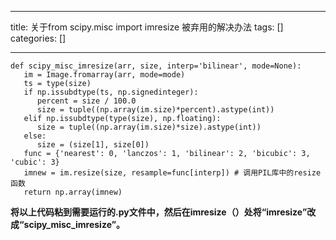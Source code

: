 
--- 
title:  关于from scipy.misc import imresize 被弃用的解决办法 
tags: []
categories: [] 

---
```
def scipy_misc_imresize(arr, size, interp='bilinear', mode=None):
   im = Image.fromarray(arr, mode=mode)
   ts = type(size)
   if np.issubdtype(ts, np.signedinteger):
      percent = size / 100.0
      size = tuple((np.array(im.size)*percent).astype(int))
   elif np.issubdtype(type(size), np.floating):
      size = tuple((np.array(im.size)*size).astype(int))
   else:
      size = (size[1], size[0])
   func = {'nearest': 0, 'lanczos': 1, 'bilinear': 2, 'bicubic': 3, 'cubic': 3}
   imnew = im.resize(size, resample=func[interp]) # 调用PIL库中的resize函数
   return np.array(imnew)
```

****将以上代码粘到需要运行的.py文件中，然后在imresize（）处将“imresize”改成“scipy_misc_imresize”。****




